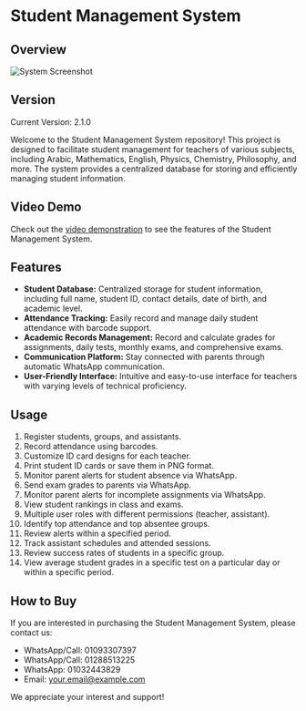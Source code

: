 # Student Management System

## Overview

![System Screenshot](images/system_screenshot.png)

## Version

Current Version: 2.1.0

Welcome to the Student Management System repository! This project is designed to facilitate student management for teachers of various subjects, including Arabic, Mathematics, English, Physics, Chemistry, Philosophy, and more. The system provides a centralized database for storing and efficiently managing student information.

## Video Demo

Check out the [video demonstration](https://fb.watch/pw5mw2PvmU/) to see the features of the Student Management System.


## Features

- **Student Database:** Centralized storage for student information, including full name, student ID, contact details, date of birth, and academic level.
- **Attendance Tracking:** Easily record and manage daily student attendance with barcode support.
- **Academic Records Management:** Record and calculate grades for assignments, daily tests, monthly exams, and comprehensive exams.
- **Communication Platform:** Stay connected with parents through automatic WhatsApp communication.
- **User-Friendly Interface:** Intuitive and easy-to-use interface for teachers with varying levels of technical proficiency.

## Usage

1. Register students, groups, and assistants.
2. Record attendance using barcodes.
3. Customize ID card designs for each teacher.
4. Print student ID cards or save them in PNG format.
5. Monitor parent alerts for student absence via WhatsApp.
6. Send exam grades to parents via WhatsApp.
7. Monitor parent alerts for incomplete assignments via WhatsApp.
8. View student rankings in class and exams.
9. Multiple user roles with different permissions (teacher, assistant).
10. Identify top attendance and top absentee groups.
11. Review alerts within a specified period.
12. Track assistant schedules and attended sessions.
13. Review success rates of students in a specific group.
14. View average student grades in a specific test on a particular day or within a specific period.

## How to Buy

If you are interested in purchasing the Student Management System, please contact us:

- WhatsApp/Call: 01093307397
- WhatsApp/Call: 01288513225
- WhatsApp: 01032443829
- Email: your.email@example.com

We appreciate your interest and support!
